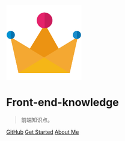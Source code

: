![logo](king.png)

# Front-end-knowledge

> 前端知识点。

[GitHub](https://github.com/The-End-Hero/Front-end-knowledge)
[Get Started](src/安装)
[About Me](src/关于我)


<!-- ![color](#f0f0f0) -->